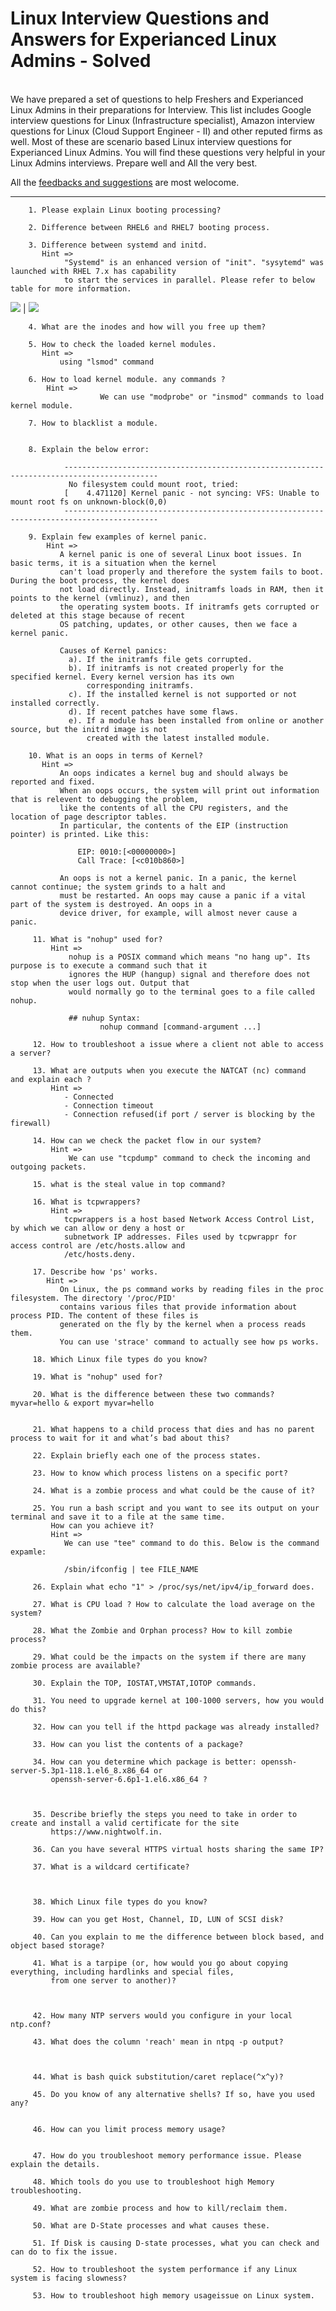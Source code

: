 # Linux Interview Questions and Answers for Experianced Linux Admins - Solved

<br>
  We have prepared a set of questions to help Freshers and Experianced Linux Admins in their preparations for Interview.
  This list includes Google interview questions for Linux (Infrastructure specialist), Amazon interview questions for Linux (Cloud Support Engineer - II) and other reputed firms as well.   
  Most of these are scenario based Linux interview questions for Experianced Linux Admins.
  You will find these questions very helpful in your Linux Admins interviews. Prepare well and All the very best.
<br>

  All the [feedbacks and suggestions](https://nightwolf.in/contribute/) are most welocome.
   

---

        1. Please explain Linux booting processing? 

        2. Difference between RHEL6 and RHEL7 booting process.

        3. Difference between systemd and initd.
           Hint =>
                "Systemd" is an enhanced version of "init". "sysytemd" was launched with RHEL 7.x has capability
                to start the services in parallel. Please refer to below table for more information. 
![](systemdvsinit.jpeg)  |  ![](systemdvsinit-2.jpeg)

        4. What are the inodes and how will you free up them?

        5. How to check the loaded kernel modules.
           Hint =>
               using "lsmod" command

        6. How to load kernel module. any commands ?
            Hint =>
                        We can use "modprobe" or "insmod" commands to load kernel module.

        7. How to blacklist a module.


        8. Explain the below error:

                -------------------------------------------------------------------------------------------
                 No filesystem could mount root, tried:
                [    4.471120] Kernel panic - not syncing: VFS: Unable to mount root fs on unknown-block(0,0)
                -------------------------------------------------------------------------------------------

        9. Explain few examples of kernel panic.
            Hint =>
               A kernel panic is one of several Linux boot issues. In basic terms, it is a situation when the kernel
               can't load properly and therefore the system fails to boot. During the boot process, the kernel does
               not load directly. Instead, initramfs loads in RAM, then it points to the kernel (vmlinuz), and then
               the operating system boots. If initramfs gets corrupted or deleted at this stage because of recent 
               OS patching, updates, or other causes, then we face a kernel panic.
    
               Causes of Kernel panics:
                 a). If the initramfs file gets corrupted.
                 b). If initramfs is not created properly for the specified kernel. Every kernel version has its own
                     corresponding initramfs.
                 c). If the installed kernel is not supported or not installed correctly.
                 d). If recent patches have some flaws.
                 e). If a module has been installed from online or another source, but the initrd image is not 
                     created with the latest installed module.

        10. What is an oops in terms of Kernel?
           Hint =>
               An oops indicates a kernel bug and should always be reported and fixed.
               When an oops occurs, the system will print out information that is relevent to debugging the problem,
               like the contents of all the CPU registers, and the location of page descriptor tables.
               In particular, the contents of the EIP (instruction pointer) is printed. Like this:

                   EIP: 0010:[<00000000>]
                   Call Trace: [<c010b860>]

               An oops is not a kernel panic. In a panic, the kernel cannot continue; the system grinds to a halt and
               must be restarted. An oops may cause a panic if a vital part of the system is destroyed. An oops in a 
               device driver, for example, will almost never cause a panic.

         11. What is "nohup" used for?
             Hint =>
                 nohup is a POSIX command which means "no hang up". Its purpose is to execute a command such that it
                 ignores the HUP (hangup) signal and therefore does not stop when the user logs out. Output that 
                 would normally go to the terminal goes to a file called nohup.

                 ## nuhup Syntax:
                        nohup command [command-argument ...]

         12. How to troubleshoot a issue where a client not able to access a server?

         13. What are outputs when you execute the NATCAT (nc) command  and explain each ?
             Hint =>
                - Connected
                - Connection timeout
                - Connection refused(if port / server is blocking by the firewall)

         14. How can we check the packet flow in our system?
             Hint => 
                 We can use "tcpdump" command to check the incoming and outgoing packets.

         15. what is the steal value in top command?

         16. What is tcpwrappers?
             Hint =>
                tcpwrappers is a host based Network Access Control List, by which we can allow or deny a host or
                subnetwork IP addresses. Files used by tcpwrappr for access control are /etc/hosts.allow and 
                /etc/hosts.deny.

         17. Describe how 'ps' works.
            Hint =>
               On Linux, the ps command works by reading files in the proc filesystem. The directory '/proc/PID'
               contains various files that provide information about process PID. The content of these files is
               generated on the fly by the kernel when a process reads them.
               You can use 'strace' command to actually see how ps works. 
    
         18. Which Linux file types do you know?

         19. What is "nohup" used for?

         20. What is the difference between these two commands?  myvar=hello & export myvar=hello


         21. What happens to a child process that dies and has no parent process to wait for it and what’s bad about this?

         22. Explain briefly each one of the process states.

         23. How to know which process listens on a specific port?

         24. What is a zombie process and what could be the cause of it?

         25. You run a bash script and you want to see its output on your terminal and save it to a file at the same time.
             How can you achieve it?
             Hint => 
                We can use "tee" command to do this. Below is the command expamle: 
             
                /sbin/ifconfig | tee FILE_NAME

         26. Explain what echo "1" > /proc/sys/net/ipv4/ip_forward does.

         27. What is CPU load ? How to calculate the load average on the system? 

         28. What the Zombie and Orphan process? How to kill zombie process?

         29. What could be the impacts on the system if there are many zombie process are available? 

         30. Explain the TOP, IOSTAT,VMSTAT,IOTOP commands. 

         31. You need to upgrade kernel at 100-1000 servers, how you would do this?

         32. How can you tell if the httpd package was already installed?

         33. How can you list the contents of a package?

         34. How can you determine which package is better: openssh-server-5.3p1-118.1.el6_8.x86_64 or
             openssh-server-6.6p1-1.el6.x86_64 ?



         35. Describe briefly the steps you need to take in order to create and install a valid certificate for the site
             https://www.nightwolf.in.

         36. Can you have several HTTPS virtual hosts sharing the same IP?

         37. What is a wildcard certificate?



         38. Which Linux file types do you know?

         39. How can you get Host, Channel, ID, LUN of SCSI disk?

         40. Can you explain to me the difference between block based, and object based storage?

         41. What is a tarpipe (or, how would you go about copying everything, including hardlinks and special files,
             from one server to another)?



         42. How many NTP servers would you configure in your local ntp.conf?

         43. What does the column 'reach' mean in ntpq -p output?



         44. What is bash quick substitution/caret replace(^x^y)?

         45. Do you know of any alternative shells? If so, have you used any?


         46. How can you limit process memory usage?


         47. How do you troubleshoot memory performance issue. Please explain the details.

         48. Which tools do you use to troubleshoot high Memory troubleshooting.

         49. What are zombie process and how to kill/reclaim them.

         50. What are D-State processes and what causes these.

         51. If Disk is causing D-state processes, what you can check and can do to fix the issue.

         52. How to troubleshoot the system performance if any Linux system is facing slowness? 

         53. How to troubleshoot high memory usageissue on Linux system.


